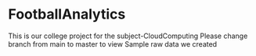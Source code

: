 # FootballAnalytics
This is our college project for the subject-CloudComputing
Please change branch from main to master to view Sample raw data we created 
